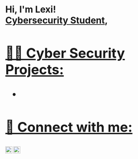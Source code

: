 <h1>Hi, I'm Lexi! <br/><a href="https://github.com/lexijakobsen/lexijakobsen">Cybersecurity Student</a>, <a href="https://linkedin.com/in/elexa-j-469813236/"> 

<h2>👨‍💻 Cyber Security Projects:</h2>

- <b> </b>
 

<h2> 🤳 Connect with me:</h2>

[<img align="left" alt="LexiJakobsen | Twitter" width="22px" src="https://cdn.jsdelivr.net/npm/simple-icons@v3/icons/twitter.svg" />][twitter]
[<img align="left" alt="ElexaJakobsenTobel | LinkedIn" width="22px" src="https://cdn.jsdelivr.net/npm/simple-icons@v3/icons/linkedin.svg" />][linkedin]

[twitter]: https://twitter.com/lexijakobsen
[linkedin]: https://linkedin.com/in/elexa-j-469813236
